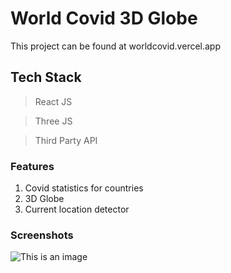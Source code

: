 # World Covid 3D Globe
This project can be found at worldcovid.vercel.app

## Tech Stack
> React JS

> Three JS

> Third Party API

### Features 
1. Covid statistics for countries
2. 3D Globe
3. Current location detector 
### Screenshots
![This is an image](https://i.ibb.co/DfRkCCW/screenbud-060b295f-4034-42a5-977b-5e6f399fd3db.png)
